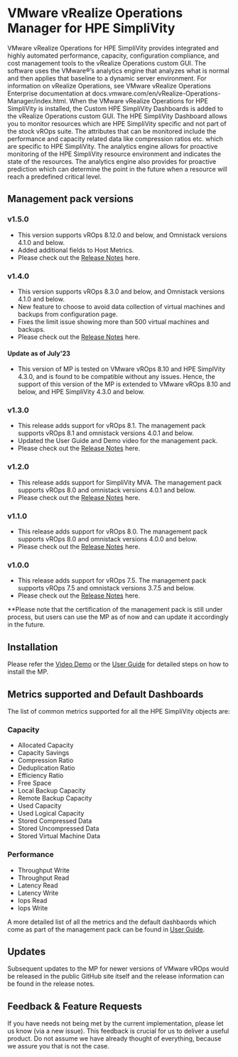 # VMware vRealize Operations Manager for HPE SimpliVity

VMware vRealize Operations for HPE SimpliVity provides integrated and highly automated performance, capacity, configuration compliance, and cost management tools to the vRealize Operations custom GUI. The software uses the VMware®’s analytics engine that analyzes what is normal and then applies that baseline to a dynamic server environment. For information on vRealize Operations, see VMware vRealize Operations Enterprise documentation at docs.vmware.com/en/vRealize-Operations-Manager/index.html. When the VMware vRealize Operations for HPE SimpliVity is installed, the Custom HPE SimpliVity Dashboards is added to the vRealize Operations custom GUI. The HPE SimpliVity Dashboard allows you to monitor resources which are HPE SimpliVity specific and not part of the stock vROps suite. The attributes that can be monitored include the performance and capacity related data like compression ratios etc. which are specific to HPE SimpliVity. The analytics engine allows for proactive monitoring of the HPE SimpliVity resource environment and indicates the state of the resources. The analytics engine also provides for proactive prediction which can determine the point in the future when a resource will reach a predefined critical level.

## Management pack versions
### v1.5.0
  - This version supports vROps 8.12.0 and below, and Omnistack versions 4.1.0 and below.
  - Added additional fields to Host Metrics.
  - Please check out the [Release Notes](https://github.com/HewlettPackard/simplivity-vrops-plugin/releases/tag/v1.5.0) here.
### v1.4.0
  - This version supports vROps 8.3.0 and below, and Omnistack versions 4.1.0 and below.
  - New feature to choose to avoid data collection of virtual machines and backups from configuration page.
  - Fixes the limit issue showing more than 500 virtual machines and backups.
  - Please check out the [Release Notes](https://github.com/HewlettPackard/simplivity-vrops-plugin/releases/tag/v1.4.0) here.

#### Update as of July'23
  - This version of MP is tested on VMware vROps 8.10 and HPE SimplVity 4.3.0, and is found to be compatible without any issues. Hence, the support of this version of the MP is extended to VMware vROps 8.10 and below, and HPE SimpliVity 4.3.0 and below.

### v1.3.0
  - This release adds support for vROps 8.1. The management pack supports vROps 8.1 and omnistack versions 4.0.1 and below.
  - Updated the User Guide and Demo video for the management pack.
  - Please check out the [Release Notes](https://github.com/HewlettPackard/simplivity-vrops-plugin/releases/tag/v1.3.0) here.

### v1.2.0
  - This release adds support for SimpliVity MVA. The management pack supports vROps 8.0 and omnistack versions 4.0.1 and below.
  - Please check out the [Release Notes](https://github.com/HewlettPackard/simplivity-vrops-plugin/releases/tag/v1.2.0) here.

### v1.1.0
  - This release adds support for vROps 8.0. The management pack supports vROps 8.0 and omnistack versions 4.0.0 and below.
  - Please check out the [Release Notes](https://github.com/HewlettPackard/simplivity-vrops-plugin/releases/tag/v1.1.0) here.

### v1.0.0
  - This release adds support for vROps 7.5. The management pack supports vROps 7.5 and omnistack versions 3.7.5 and below.
  - Please check out the [Release Notes](https://github.com/HewlettPackard/simplivity-vrops-plugin/releases/tag/v1.0.0) here.
  
  **Please note that the certification of the management pack is still under process, but users can use the MP as of now and can update it accordingly in the future.

## Installation

Please refer the [Video Demo](https://www.youtube.com/watch?v=wIppCt_ay6Y) or the [User Guide](https://github.com/HewlettPackard/simplivity-vrops-plugin/blob/master/vROps%20For%20HPE%20Simplivity%20-%20User%20Guide.pdf) for detailed steps on how to install the MP.

## Metrics supported and Default Dashboards

The list of common metrics supported for all the HPE SimpliVity objects are:
  ### Capacity
  - Allocated Capacity
  - Capacity Savings
  - Compression Ratio
  - Deduplication Ratio
  - Efficiency Ratio
  - Free Space
  - Local Backup Capacity
  - Remote Backup Capacity
  - Used Capacity
  - Used Logical Capacity
  - Stored Compressed Data
  - Stored Uncompressed Data
  - Stored Virtual Machine Data

  ### Performance
  - Throughput Write
  - Throughput Read
  - Latency Read
  - Latency Write
  - Iops Read
  - Iops Write

A more detailed list of all the metrics and the default dashbaords which come as part of the management pack can be found in [User Guide](https://github.com/HewlettPackard/simplivity-vrops-plugin/blob/master/vROps%20For%20HPE%20Simplivity%20-%20User%20Guide.pdf).

## Updates
Subsequent updates to the MP for newer versions of VMware vROps would be released in the public GitHub site itself and the release information can be found in the release notes.

## Feedback & Feature Requests

If you have needs not being met by the current implementation, please let us know (via a new issue). This feedback is crucial for us to deliver a useful product. Do not assume we have already thought of everything, because we assure you that is not the case.
